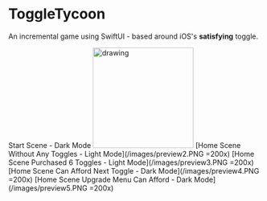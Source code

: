 # ToggleTycoon

An incremental game using SwiftUI - based around iOS's **satisfying** toggle.

Start Scene - Dark Mode
<img src="/images/preview1.PNGg" alt="drawing" width="200"/>
[Home Scene Without Any Toggles - Light Mode](/images/preview2.PNG =200x)
[Home Scene Purchased 6 Toggles - Light Mode](/images/preview3.PNG =200x)
[Home Scene Can Afford Next Toggle - Dark Mode](/images/preview4.PNG =200x)
[Home Scene Upgrade Menu Can Afford - Dark Mode](/images/preview5.PNG =200x)
